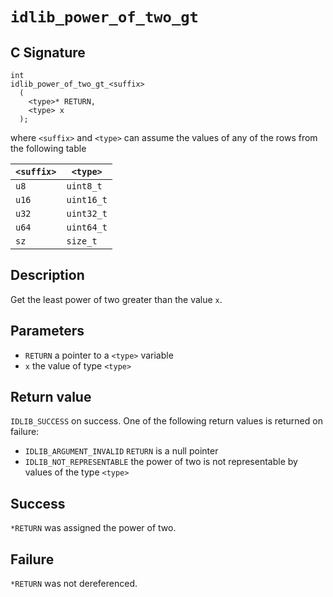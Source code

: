 # `idlib_power_of_two_gt`

## C Signature
```
int
idlib_power_of_two_gt_<suffix>
  (
    <type>* RETURN,
    <type> x
  );
```
where `<suffix>` and `<type>` can assume the values of any of the rows from the following table

| `<suffix>` | `<type>`   |
|------------|------------|
|  `u8`      | `uint8_t`  |
| `u16`      | `uint16_t` |
| `u32`      | `uint32_t` |
| `u64`      | `uint64_t` |
|  `sz`      | `size_t`   |

## Description
Get the least power of two greater than the value `x`.

## Parameters
- `RETURN` a pointer to a `<type>` variable
- `x` the value of type `<type>`

## Return value
`IDLIB_SUCCESS` on success. One of the following return values is returned on failure:
- `IDLIB_ARGUMENT_INVALID` `RETURN` is a null pointer
- `IDLIB_NOT_REPRESENTABLE` the power of two is not representable by values of the type `<type>`

## Success
`*RETURN` was assigned the power of two.

## Failure
`*RETURN` was not dereferenced.
